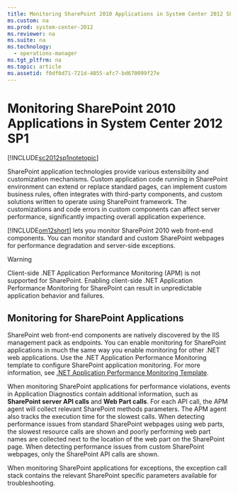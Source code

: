 ```yaml
---
title: Monitoring SharePoint 2010 Applications in System Center 2012 SP1
ms.custom: na
ms.prod: system-center-2012
ms.reviewer: na
ms.suite: na
ms.technology: 
  - operations-manager
ms.tgt_pltfrm: na
ms.topic: article
ms.assetid: f0df0d71-721d-4055-afc7-bd670099f27e
---
```

# Monitoring SharePoint 2010 Applications in System Center 2012 SP1
[!INCLUDE[sc2012sp1notetopic](./Token/sc2012sp1notetopic_md.md)]

SharePoint application technologies provide various extensibility and customization mechanisms. Custom application code running in SharePoint environment can extend or replace standard pages, can implement custom business rules, often integrates with third\-party components, and custom solutions written to operate using SharePoint framework. The customizations and code errors in custom components can affect server performance, significantly impacting overall application experience.

[!INCLUDE[om12short](./Token/om12short_md.md)] lets you monitor SharePoint 2010 web front\-end components. You can monitor standard and custom SharePoint webpages for performance degradation and server\-side exceptions.

> [!WARNING]
> Client\-side .NET Application Performance Monitoring \(APM\) is not supported for SharePoint. Enabling client\-side .NET Application Performance Monitoring for SharePoint can result in unpredictable application behavior and failures.

## Monitoring for SharePoint Applications
SharePoint web front\-end components are natively discovered by the IIS management pack as endpoints. You can enable monitoring for SharePoint applications in much the same way you enable monitoring for other .NET web applications. Use the .NET Application Performance Monitoring template to configure SharePoint application monitoring. For more information, see [.NET Application Performance Monitoring Template](./.NET-Application-Performance-Monitoring-Template.md).

When monitoring SharePoint applications for performance violations, events in Application Diagnostics contain additional information, such as **SharePoint server API calls** and **Web Part calls**. For each API call, the APM agent will collect relevant SharePoint methods parameters. The APM agent also tracks the execution time for the slowest calls. When detecting performance issues from standard SharePoint webpages using web parts, the slowest resource calls are shown and poorly performing web part names are collected next to the location of the web part on the SharePoint page. When detecting performance issues from custom SharePoint webpages, only the SharePoint API calls are shown.

When monitoring SharePoint applications for exceptions, the exception call stack contains the relevant SharePoint specific parameters available for troubleshooting.


